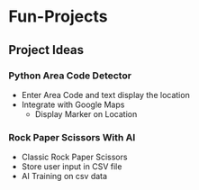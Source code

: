 # Fun-Projects

## Project Ideas

### Python Area Code Detector
- Enter Area Code and text display the location
- Integrate with Google Maps
  - Display Marker on Location
  
### Rock Paper Scissors With AI
- Classic Rock Paper Scissors
- Store user input in CSV file
- AI Training on csv data
